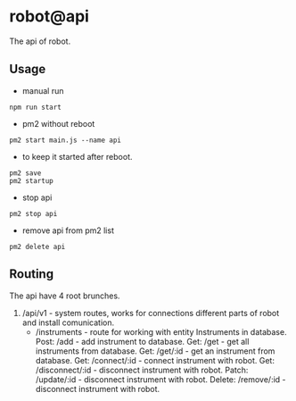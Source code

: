 # robot@api

The api of robot.

## Usage
* manual run 
```shell
npm run start
```
* pm2 without reboot
```shell
pm2 start main.js --name api
```
* to keep it started after reboot.
```shell
pm2 save
pm2 startup
```

* stop api
```shell
pm2 stop api
```

* remove api from pm2 list
```shell
pm2 delete api
```

## Routing
The api have 4 root brunches.

1. /api/v1 - system routes, works for connections different parts of robot and install comunication.
    * /instruments - route for working with entity Instruments in database.
        Post: /add - add instrument to database.
        Get: /get - get all instruments from database.
        Get: /get/:id - get an instrument from database.
        Get: /connect/:id - connect instrument with robot.
        Get: /disconnect/:id - disconnect instrument with robot.
        Patch: /update/:id - disconnect instrument with robot.
        Delete: /remove/:id - disconnect instrument with robot.
